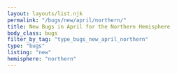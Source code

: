 ```yaml
---
layout: layouts/list.njk
permalink: "/bugs/new/april/northern/"
title: New Bugs in April for the Northern Hemisphere
body_class: bugs
filter_by_tag: "type_bugs_new_april_northern"
type: "bugs"
listing: "new"
hemisphere: "northern"
---
```

